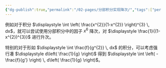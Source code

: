 ```yaml
---
{"dg-publish":true,"permalink":"/02-pages/分部积分实现降次/","tags":["personal/blog","math/高等数学/不定积分"]}
---
```


例如对于积分 $\displaystyle \int \left( \frac{x^{2}}{1-x^{2}} \right)^{3} \, dx$，就可以尝试使用分部积分中的因子 $\displaystyle x^{6}$ 降次，对 $\displaystyle \frac{1}{(1-x^{2})^{3}}$ 进行升次。

特别的对于形如 $\displaystyle \int \frac{f}{g^{2}} \, dx$ 的积分，可以考虑强行凑 $\displaystyle d\left( \frac{1}{g} \right)$ 得到 $\displaystyle \int \left( - \frac{f}{g'} \right) \, d\left( \frac{1}{g} \right)$。